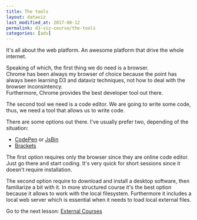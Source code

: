 ```yaml
---
title: The tools
layout: dataviz
last_modified_at: 2017-08-12
permalink: d3-viz-course/the-tools
categories: [adv]
---
```


It's all about the web platform. An awesome platform that drive the whole internet.

Speaking of which, the first thing we do need is a browser.  
Chrome has been always my browser of choice because the point has always been learning D3 and dataviz techniques, not how to deal with the browser inconsintency.  
Furthermore, Chrome provides the best developer tool out there.

The second tool we need is a code editor. We are going to write some code, thus, we need a tool that allows us to write code.

There are some options out there. I've usually prefer two, depending of the situation:

- [CodePen](https://codepen.io/) or [JsBin](http://jsbin.com/)
- [Brackets](http://brackets.io/)

The first option requires only the browser since they are online code editor. Just go there and start coding. It's very quick for short sessions since it doesn't require installation.

The second option require to download and install a desktop software, then familiarize a bit with it. In more structured course it's the best option because it allows to work with the local filesystem. Furthermore it includes a local web server which is essential when it needs to load local external files.

Go to the next lesson: [External Courses](external-courses.html)